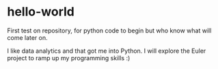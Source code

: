 # hello-world
First test on repository, for python code to begin but who know what will come later on.

I like data analytics and that got me into Python. I will explore the Euler project to ramp up my programming skills :)

